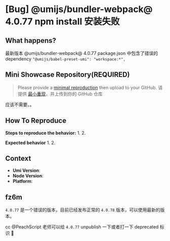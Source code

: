 # [Bug] @umijs/bundler-webpack@ 4.0.77 npm install 安装失败

<!--
感谢您向我们反馈问题，为了高效的解决问题，我们期望你能提供以下信息：
-->

## What happens?

<!-- A clear and concise description of what the bug is. -->
<!-- 清晰的描述下遇到的问题。-->

最新版本 @umijs/bundler-webpack@ 4.0.77 package.json 中包含了错误的 dependency `"@umijs/babel-preset-umi": "workspace:*",`

## Mini Showcase Repository(REQUIRED)

> Please provide a [minimal reproduction](https://stackoverflow.com/help/minimal-reproducible-example) then upload to your GitHub. 请提供 [最小重现](https://stackoverflow.com/help/minimal-reproducible-example)，并上传到你的 GitHub 仓库

<!-- 为节约大家的时间，无复现步骤的 ISSUE 会被关闭，提供之后再 REOPEN -->
<!-- YOUR_REPOSITORY_URL on github or stackbliz -->

应该不需要。。

## How To Reproduce

**Steps to reproduce the behavior:** 1. 2.

**Expected behavior** 1. 2.

<!-- 请提供复现链接/步骤，错误日志以及相关配置 -->

## Context

- **Umi Version**:
- **Node Version**:
- **Platform**:

## fz6m

`4.0.77` 是一个错误的版本，目前已经发布正常的 `4.0.78` 版本，可以使用最新的版本。

cc @PeachScript 老师可以给 `4.0.77` unpublish 一下或者打一下 deprecated 标识 🌹
